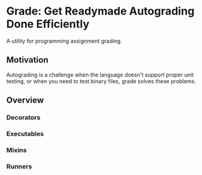 # Grade: Get Readymade Autograding Done Efficiently

A utility for programming assignment grading.

## Motivation

Autograding is a challenge when the language doesn't support proper unit testing, or when you need to test binary files, grade solves these problems.

## Overview

### Decorators

### Executables

### Mixins

### Runners

